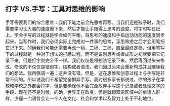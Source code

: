 ## 打字 VS.手写：工具对思维的影响

手写需要我们的综合思维：我们下笔之前会先思考再写。当我们还是孩子时，我们需要学习让大脑的速度慢下来，然后才能让手跟得上思考的速度，将字句写在纸上。学会手写的过程就是学会如何平衡，将思考的速度和手指运动功能的速度同步起来。当写作时，我们必须实际上完成对一件事的思考，深思熟虑之后才会用笔把它记下来。的确我们可能还需要再改一稿、二稿、三稿，直至最终定稿，但用笔写下的过程就是一种对于想法的打磨过程，而不是说刚思考或者成形之初就要把它记录下来。但是打字则完全不一样。我们仅仅是将想法记录下来，然后再回过头来修改。修改的不仅仅是错别字、结构或者语法，我们回过头来会重新构成并且雕琢我们的想法。我再强调一遍：这并没有错。但是，这在思维和创意过程上与手写是非常不同的。所以说我们不希望完全摒弃手写。我对很多家长都说过，你的孩子在学校和学校之外都会打字，但是要确保他不会完全放弃手写这个记录或者处理文字的手段，现在还不是时候。的确，世界正在改变，但是就跟双语区域中的单语人群一样，少懂一门语言会让一个人在文化、社会和学术以及智力上处于不利地位。